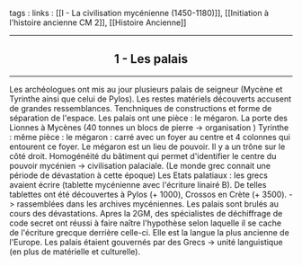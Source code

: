 tags : 
links : [[I - La civilisation mycénienne (1450-1180)]], [[Initiation à l'histoire ancienne CM 2]], [[Histoire Ancienne]]

****

<h2 style="text-align: center;"> 1 - Les palais </h2>

****

Les archéologues ont mis au jour plusieurs palais de seigneur (Mycène et Tyrinthe ainsi que celui de Pylos). Les restes matériels découverts accusent de grandes ressemblances. Tenchniques de constructions et forme de séparation de l'espace. Les palais ont une pièce : le mégaron. 
La porte des Lionnes à Mycènes (40 tonnes un blocs de pierre -> organisation )
Tyrinthe : même pièce : le mégaron : carré avec un foyer au centre et 4 colonnes qui entourent ce foyer. Le mégaron est un lieu de pouvoir. Il y a un trône sur le côté droit. 
Homogénéité du bâtiment qui permet d'identifier le centre du pouvoir mycénien -> civilisation palaciale. 
(Le monde grec connait une période de dévastation à cette époque)
Les Etats palatiaux : les grecs avaient écrire (tablette mycénienne avec l'écriture linairé B). De telles tablettes ont été découvertes à Pylos (+ 1000), Crossos en Crète (+ 3500). -> rassemblées dans les archives mycéniennes. Les palais sont brulés au cours des dévastations. 
Apres la 2GM, des spécialistes de déchiffrage de code secret ont réussi à faire naître l'hypothèse selon laquelle il se cache de l'écriture grecque derrière celle-ci. Elle est la langue la plus ancienne de l'Europe. 
Les palais étaient gouvernés par des Grecs -> unité languistique (en plus de matérielle et culturelle).